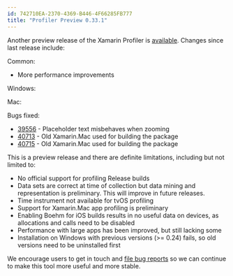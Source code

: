 ```yaml
---
id: 742710EA-2370-4369-B446-4F66285FB777
title: "Profiler Preview 0.33.1"
---
```


Another preview release of the Xamarin Profiler is [available](http://xamarin.com/profiler). Changes since last release
include:

Common:

* More performance improvements

Windows:

Mac:

Bugs fixed:

* [39556](https://bugzilla.xamarin.com/show_bug.cgi?id=39556) - Placeholder text misbehaves when zooming
* [40713](https://bugzilla.xamarin.com/show_bug.cgi?id=40713) - Old Xamarin.Mac used for building the package
* [40715](https://bugzilla.xamarin.com/show_bug.cgi?id=40715) - Old Xamarin.Mac used for building the package

This is a preview release and there are definite limitations, including but not limited to:

* No official support for profiling Release builds
* Data sets are correct at time of collection but data mining and representation is preliminary. This will improve in future releases.
* Time instrument not available for tvOS profiling
* Support for Xamarin.Mac app profiling is preliminary
* Enabling Boehm for iOS builds results in no useful data on devices, as allocations and calls need to be disabled
* Performance with large apps has been improved, but still lacking some
* Installation on Windows with previous versions (>= 0.24) fails, so old versions need to be uninstalled first

We encourage users to get in touch and [file bug reports](https://bugzilla.xamarin.com/enter_bug.cgi?product=Profiler) so we can continue to make this tool more useful and more stable.

